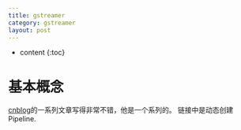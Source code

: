 ```yaml
---
title: gstreamer
category: gstreamer
layout: post
---
```

* content
{:toc}

# 基本概念

[cnblog](https://www.cnblogs.com/xleng/p/11194226.html)的一系列文章写得非常不错，他是一个系列的。
链接中是动态创建Pipeline.